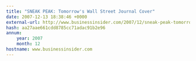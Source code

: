 ```yaml
---
title: "SNEAK PEAK: Tomorrow's Wall Street Journal Cover"
date: 2007-12-13 18:38:46 +0000
external-url: http://www.businessinsider.com/2007/12/sneak-peak-tomorrows-wall-street-journal-cover
hash: aa27aae661cdd8785cc71adac91b2e96
annum:
    year: 2007
    month: 12
hostname: www.businessinsider.com
---
```



